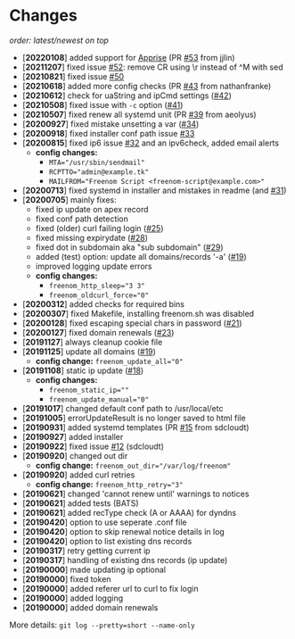 # Changes

_order: latest/newest on top_

- [**20220108**] added support for [Apprise](https://github.com/caronc/apprise) (PR [#53](https://github.com/mkorthof/freenom-script/pull/53) from jjlin)
- [**20211207**] fixed issue [#52](https://github.com/mkorthof/freenom-script/issues/52): remove CR using \r instead of ^M with sed
- [**20210821**] fixed issue [#50](https://github.com/mkorthof/freenom-script/issues/50)
- [**20210618**] added more config checks (PR [#43](https://github.com/mkorthof/freenom-script/issues/43) from nathanfranke)
- [**20210612**] check for uaString and ipCmd settings ([#42](https://github.com/mkorthof/freenom-script/issues/42))
- [**20210508**] fixed issue with `-c` option ([#41](https://github.com/mkorthof/freenom-script/issues/41))
- [**20210507**] fixed renew all systemd unit (PR [#39](https://github.com/mkorthof/freenom-script/issues/39) from aeolyus)
- [**20200927**] fixed mistake unsetting a var ([#34](https://github.com/mkorthof/freenom-script/issues/34))
- [**20200918**] fixed installer conf path issue [#33](https://github.com/mkorthof/freenom-script/issues/33)
- [**20200815**] fixed ip6 issue [#32](https://github.com/mkorthof/freenom-script/issues/32) and an ipv6check, added email alerts
  - **config changes:**
    - `MTA="/usr/sbin/sendmail"`
    - `RCPTTO="admin@example.tk"`
    - `MAILFROM="Freenom Script <freenom-script@example.com>"`
- [**20200713**] fixed systemd in installer and mistakes in readme (and [#31](https://github.com/mkorthof/freenom-script/issues/31))
- [**20200705**] mainly fixes:
  - fixed ip update on apex record
  - fixed conf path detection
  - fixed (older) curl failing login ([#25](https://github.com/mkorthof/freenom-script/issues/25))
  - fixed missing expirydate ([#28](https://github.com/mkorthof/freenom-script/issues/28))
  - fixed dot in subdomain aka "sub subdomain" ([#29](https://github.com/mkorthof/freenom-script/issues/29))
  - added (test) option: update all domains/records '-a' ([#19](https://github.com/mkorthof/freenom-script/issues/19))
  - improved logging update errors
  - **config changes:**
    - `freenom_http_sleep="3 3"`
    - `freenom_oldcurl_force="0"`
- [**20200312**] added checks for required bins
- [**20200307**] fixed Makefile, installing freenom.sh was disabled
- [**20200128**] fixed escaping special chars in password ([#21](https://github.com/mkorthof/freenom-script/issues/21))
- [**20200127**] fixed domain renewals ([#23](https://github.com/mkorthof/freenom-script/issues/23))
- [**20191127**] always cleanup cookie file
- [**20191125**] update all domains ([#19](https://github.com/mkorthof/freenom-script/issues/19))
  - **config change:** `freenom_update_all="0"`
- [**20191108**] static ip update ([#18](https://github.com/mkorthof/freenom-script/issues/18))
  - **config changes:**
    - `freenom_static_ip=""`
    - `freenom_update_manual="0"`
- [**20191017**] changed default conf path to /usr/local/etc
- [**20191005**] errorUpdateResult is no longer saved to html file
- [**20190931**] added systemd templates (PR [#15](https://github.com/mkorthof/freenom-script/issues/15) from sdcloudt)
- [**20190927**] added installer
- [**20190922**] fixed issue [#12](https://github.com/mkorthof/freenom-script/issues/12) (sdcloudt)
- [**20190920**] changed out dir
  - **config change:** `freenom_out_dir="/var/log/freenom"`
- [**20190920**] added curl retries
  - **config change:** `freenom_http_retry="3"`
- [**20190621**] changed 'cannot renew until' warnings to notices
- [**20190621**] added tests (BATS)
- [**20190621**] added recType check (A or AAAA) for dyndns
- [**20190420**] option to use seperate .conf file
- [**20190420**] option to skip renewal notice details in log
- [**20190420**] option to list existing dns records
- [**20190317**] retry getting current ip
- [**20190317**] handling of existing dns records (ip update)
- [**20190000**] made updating ip optional
- [**20190000**] fixed token
- [**20190000**] added referer url to curl to fix login
- [**20190000**] added logging
- [**20190000**] added domain renewals

More details: `git log --pretty=short --name-only`
